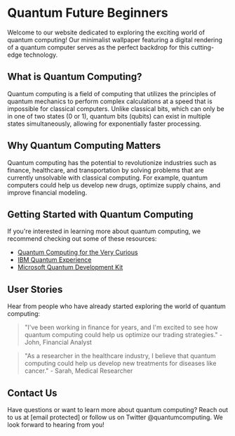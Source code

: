 <!--font:Dancing Script-->

# Quantum Future Beginners

Welcome to our website dedicated to exploring the exciting world of quantum computing! Our minimalist wallpaper featuring a digital rendering of a quantum computer serves as the perfect backdrop for this cutting-edge technology.

## What is Quantum Computing?

Quantum computing is a field of computing that utilizes the principles of quantum mechanics to perform complex calculations at a speed that is impossible for classical computers. Unlike classical bits, which can only be in one of two states (0 or 1), quantum bits (qubits) can exist in multiple states simultaneously, allowing for exponentially faster processing.

## Why Quantum Computing Matters

Quantum computing has the potential to revolutionize industries such as finance, healthcare, and transportation by solving problems that are currently unsolvable with classical computing. For example, quantum computers could help us develop new drugs, optimize supply chains, and improve financial modeling.

## Getting Started with Quantum Computing

If you're interested in learning more about quantum computing, we recommend checking out some of these resources:

- [Quantum Computing for the Very Curious](#)
- [IBM Quantum Experience](#)
- [Microsoft Quantum Development Kit](#)

## User Stories

Hear from people who have already started exploring the world of quantum computing:

> "I've been working in finance for years, and I'm excited to see how quantum computing could help us optimize our trading strategies." - John, Financial Analyst

> "As a researcher in the healthcare industry, I believe that quantum computing could help us develop new treatments for diseases like cancer." - Sarah, Medical Researcher

## Contact Us

Have questions or want to learn more about quantum computing? Reach out to us at [email protected] or follow us on Twitter @quantumcomputing. We look forward to hearing from you!

<!--

Write me content for website with wallpaper which alt text is:

"A wallpaper featuring a digital rendering of a quantum computer, with a minimalist color scheme and geometric lines."

The name/title of the page should not be 1:1 copy of the alt text but rather a real content of the website which is using this wallpaper.

- Use markdown format 
- Start with heading
- Heading should be short and concise
- The content should look like a real website 
- The website should not be about the wallpaper, wallpaper is just a related background
- Heading should be contain work "wallpaper" or "background"
- Include real sections like references, contact, user stories, etc. use things relevant to the page purpose.
- Feel free to use structure like headings, bullets, numbering, blockquotes, paragraphs, horizontal lines, etc.
- You can use formatting like bold or _italic_
- You can include UTF-8 emojis
- Links should be only #hash anchors (and you can refer to the document itself)
- Do not include images


---


# Quantum Computing for Beginners: Exploring the Future of Technology

Welcome to our website dedicated to exploring the exciting world of quantum computing! Our minimalist wallpaper featuring a digital rendering of a quantum computer serves as the perfect backdrop for this cutting-edge technology.

## What is Quantum Computing?

Quantum computing is a field of computing that utilizes the principles of quantum mechanics to perform complex calculations at a speed that is impossible for classical computers. Unlike classical bits, which can only be in one of two states (0 or 1), quantum bits (qubits) can exist in multiple states simultaneously, allowing for exponentially faster processing.

## Why Quantum Computing Matters

Quantum computing has the potential to revolutionize industries such as finance, healthcare, and transportation by solving problems that are currently unsolvable with classical computing. For example, quantum computers could help us develop new drugs, optimize supply chains, and improve financial modeling.

## Getting Started with Quantum Computing

If you're interested in learning more about quantum computing, we recommend checking out some of these resources:

- [Quantum Computing for the Very Curious](#)
- [IBM Quantum Experience](#)
- [Microsoft Quantum Development Kit](#)

## User Stories

Hear from people who have already started exploring the world of quantum computing:

> "I've been working in finance for years, and I'm excited to see how quantum computing could help us optimize our trading strategies." - John, Financial Analyst

> "As a researcher in the healthcare industry, I believe that quantum computing could help us develop new treatments for diseases like cancer." - Sarah, Medical Researcher

## Contact Us

Have questions or want to learn more about quantum computing? Reach out to us at [email protected] or follow us on Twitter @quantumcomputing. We look forward to hearing from you!

-->
